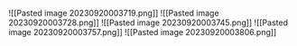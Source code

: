 ![[Pasted image 20230920003719.png]]
![[Pasted image 20230920003728.png]]
![[Pasted image 20230920003745.png]]
![[Pasted image 20230920003757.png]]
![[Pasted image 20230920003806.png]]